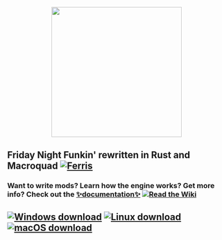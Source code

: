 <p align="center">
  <a href="https://funkin.rs"><img src="https://cdn.discordapp.com/attachments/810799100940255260/906095167650557952/ezgif-3-b182e442d3da.gif" width="300px"/></a>
</p>

## Friday Night Funkin' rewritten in Rust and Macroquad [![Ferris](https://cdn.discordapp.com/attachments/810799100940255260/905745692461514812/ezgif-7-5f2bbcde9f88.png)](https://www.rust-lang.org/) 

### Want to write mods? Learn how the engine works? Get more info? **Check out the [✨documentation✨](https://docs.funkin.rs)** [![Read the Wiki](https://shields.io/badge/read-the%20docs-white?logo=readthedocs&style=for-the-badge&color=lightyellow)](https://docs.funkin.rs)

## [![Windows download](https://shields.io/badge/download-for%20windows-blue?logo=windows&style=for-the-badge&color=blue)](https://downloadlinkwhenready.com) [![Linux download](https://shields.io/badge/download-for%20linux-yellow?logo=linux&style=for-the-badge&color=yellow)](https://downloadlinkwhenready.com) [![macOS download](https://shields.io/badge/download-for%20macos-red?logo=apple&style=for-the-badge&color=red)](https://downloadlinkwhenready.com)
